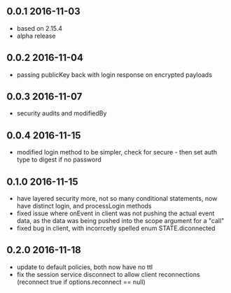 0.0.1 2016-11-03
----------------

 - based on 2.15.4
 - alpha release 
 
0.0.2 2016-11-04
----------------

 - passing publicKey back with login response on encrypted payloads
 
 0.0.3 2016-11-07
 ----------------
 
  - security audits and modifiedBy
  
0.0.4 2016-11-15
---------------
  
  - modified login method to be simpler, check for secure - then set auth type to digest if no password


0.1.0 2016-11-15
----------------
  
  - have layered security more, not so many conditional statements, now have distinct login, and processLogin methods
  - fixed issue where onEvent in client was not pushing the actual event data, as the data was being pushed into the scope argument for a "call"
  - fixed bug in client, with incorrcetly spelled enum STATE.diconnected
  
0.2.0 2016-11-18
----------------

  - update to default policies, both now have no ttl
  - fix the session service disconnect to allow client reconnections (reconnect true if options.reconnect == null)
  
